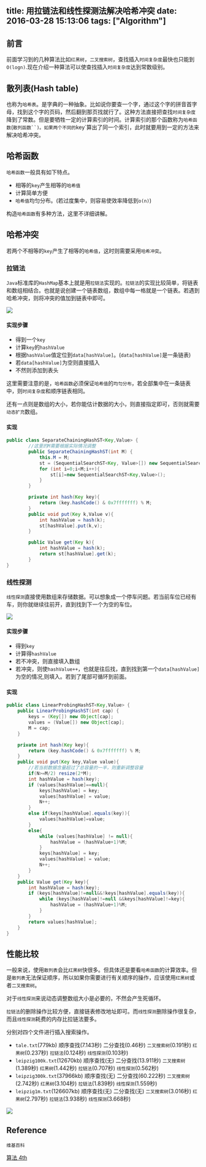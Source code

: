 title: 用拉链法和线性探测法解决哈希冲突
date: 2016-03-28 15:13:06
tags: ["Algorithm"]
---
## 前言

前面学习到的几种算法比如`红黑树`，`二叉搜索树`，查找插入`时间复杂度`最快也只能到`O(logn)`.现在介绍一种算法可以使查找插入`时间复杂度`达到常数级别。

## 散列表(Hash table)

也称为`哈希表`。是字典的一种抽象。比如说你要查一个字，通过这个字的拼音首字母，找到这个字的页码，然后翻到那页找就行了。这种方法直接把查找`时间复杂度`降到了常数。但是要牺牲一定的计算索引的时间。计算索引的那个函数称为`哈希函数`(`散列函数``)。如果两个不同的`key`算出了同一个索引，此时就要用到一定的方法来解决哈希冲突。
<!--more-->

## 哈希函数

`哈希函数`一般具有如下特点。

*   相等的`key`产生相等的`哈希值`
*   计算简单方便
*   `哈希值`均匀分布。(若过度集中，则容易使效率降低到`o(n)`)

构造`哈希函数`有多种方法，这里不详细讲解。

## 哈希冲突

若两个不相等的`key`产生了相等的`哈希值`，这时则需要采用`哈希冲突`。

### 拉链法

`Java`标准库的`HashMap`基本上就是用`拉链法`实现的。`拉链法`的实现比较简单，将链表和数组相结合。也就是说创建一个链表数组，数组中每一格就是一个链表。若遇到哈希冲突，则将冲突的值加到链表中即可。

![](http://7xrsib.com1.z0.glb.clouddn.com/searchQQ%E6%88%AA%E5%9C%9620160328161219.jpg)

#### 实现步骤

*   得到一个`key`
*   计算`key`的`hashValue`
*   根据`hashValue`值定位到`data[hashValue]`。(`data[hashValue]`是一条链表)
*   若`data[hashValue]`为空则直接插入
*   不然则添加到表头

这里需要注意的是，`哈希函数`必须保证`哈希值`的`均匀分布`，若全部集中在一条链表中，则`时间复杂度`和顺序链表相同。

还有一点则是数组的大小，若你能估计数据的大小，则直接指定即可，否则就需要`动态扩充`数组。

#### 实现
```java
public class SeparateChainingHashST<Key,Value> {
        //这里的M需要根据实际情况调整
        public SeparateChainingHashST(int M) {
            this.M = M;
            st = (SequentialSearchST<Key, Value>[]) new SequentialSearchST[M];
            for (int i=0;i<M;i++){
                st[i]=new SequentialSearchST<Key,Value>();
            }
        }

        private int hash(Key key){
            return (key.hashCode() & 0x7fffffff) % M;
        }
        public void put(Key k,Value v){
            int hashValue = hash(k);
            st[hashValue].put(k,v);
        }

        public Value get(Key k){
            int hashValue = hash(k);
            return st[hashValue].get(k);
        }
}
```

### 线性探测

`线性探测`直接使用数组来存储数据。可以想象成一个停车问题。若当前车位已经有车，则你就继续往前开，直到找到下一个为空的车位。

![](http://7xrsib.com1.z0.glb.clouddn.com/searchQQ%E6%88%AA%E5%9C%9620160328162810.jpg)

#### 实现步骤

*   得到`key`
*   计算得`hashValue`
*   若不冲突，则直接填入数组
*   若冲突，则使`hashValue++`，也就是往后找，直到找到第一个`data[hashValue]`为空的情况,则填入。若到了尾部可循环到前面。

#### 实现

```java
public class LinearProbingHashST<Key,Value> {
    public LinearProbingHashST(int cap) {
        keys = (Key[]) new Object[cap];
        values = (Value[]) new Object[cap];
        M = cap;
    }

    private int hash(Key key){
        return (key.hashCode() & 0x7fffffff) % M;
    }
    public void put(Key key,Value value){
        //若当前数据含量超过了总容量的一半，则重新调整容量
        if(N>=M/2) resize(2*M);  
        int hashValue = hash(key);
        if (values[hashValue]==null){
            keys[hashValue] = key;
            values[hashValue] = value;
            N++;
        }
        else if(keys[hashValue].equals(key)){
            values[hashValue]=value;
        }
        else{
            while (values[hashValue] != null){
                hashValue = (hashValue+1)%M;
            }
            keys[hashValue] = key;
            values[hashValue] = value;
            N++;
        }
    }
    public Value get(Key key){
        int hashValue = hash(key);
        if (keys[hashValue]!=null&&!keys[hashValue].equals(key)){
            while (keys[hashValue]!=null &&keys[hashValue]!=key){
                hashValue = (hashValue+1)%M;
            }
        }
        return values[hashValue];
    }
}
```

## 性能比较

一般来说，使用`散列表`会比`红黑树`快很多。但具体还是要看`哈希函数`的计算效率。但是`散列表`无法保证顺序，所以如果你需要进行有关顺序的操作，应该使用`红黑树`或者`二叉搜索树`。

对于`线性探测`来说动态调整数组大小是必要的，不然会产生死循环。

`拉链法`的删除操作比较方便，直接链表修改地址即可。而`线性探测`删除操作很复杂，而且`线性探测`耗费的内存比拉链法要多。

分别对四个文件进行插入搜索操作。

* `tale.txt`(779kb)
  顺序查找(7.143秒) 二分查找(0.46秒) `二叉搜索树`(0.191秒) `红黑树`(0.237秒) `拉链法`(0.124秒) `线性探测`(0.103秒)
* `leipzig100k.txt`(12670kb)
  顺序查找(无) 二分查找(13.911秒) `二叉搜索树`(1.389秒) `红黑树`(1.442秒)
  `拉链法`(0.707秒) `线性探测`(0.562秒)
* `leipzig300k.txt`(37966kb)
  顺序查找(无) 二分查找(60.222秒) `二叉搜索树`(2.742秒) `红黑树`(3.104秒)
  `拉链法`(1.839秒) `线性探测`(1.559秒)
* `leipzig1m.txt`(126607kb)
  顺序查找(无) 二分查找(无) `二叉搜索树`(3.016秒) `红黑树`(2.797秒)
  `拉链法`(3.938秒) `线性探测`(3.668秒)

![](http://7xrsib.com1.z0.glb.clouddn.com/searchQQ%E6%88%AA%E5%9C%9620160328190932.jpg)

## Reference

`维基百科`

[算法 4th](http://www.amazon.cn/%E5%9B%BE%E7%81%B5%E7%A8%8B%E5%BA%8F%E8%AE%BE%E8%AE%A1%E4%B8%9B%E4%B9%A6-%E7%AE%97%E6%B3%95-%E5%A1%9E%E5%A5%87%E5%A8%81%E5%85%8B/dp/B009OCFQ0O/ref=sr_1_1?s=books&amp;ie=UTF8&amp;qid=1457882078&amp;sr=1-1&amp;keywords=%E7%AE%97%E6%B3%95)
